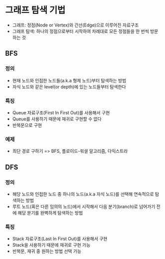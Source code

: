 # 그래프 탐색 기법

* 그래프: 정점(Node or Vertex)와 간선(Edge)으로 이루어진 자료구조
* 그래프 탐색: 하나의 정점으로부터 시작하여 차례대로 모든 정점들을 한 번씩 방문하는 것

## BFS

### 정의

* 현재 노드와 인접한 노드들(a.k.a 형제 노드)부터 탐색하는 방법
* 자식 노드와 같은 level(or depth)에 있는 노드들부터 탐색한다

### 특징

* Queue 자료구조(First In First Out)를 사용해서 구현
* Queue를 사용하기 때문에 재귀로 구현할 수 없다
* 반복문으로 구현

### 예제

* 최단 경로 구하기 => BFS, 플로이드-워셜 알고리즘, 다익스트라

## DFS

### 정의

* 해당 노드와 인접한 노드 중 하나의 노드(a.k.a 자식 노드)를 선택해 연속적으로 탐색하는 방법
* 루트 노드(혹은 다른 임의의 노드)에서 시작해서 다음 분기(branch)로 넘어가기 전에 해당 분기를 완벽하게 탐색하는 방법

### 특징

* Stack 자료구조(Last In First Out)를 사용해서 구현
* Stack을 사용하기 때문에 재귀로 구현 가능
* 반복문, 재귀 중 원하는 방법 선택 가능 